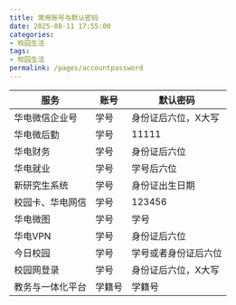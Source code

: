 ```yaml
---
title: 常用账号与默认密码
date: 2025-08-11 17:55:00
categories:
- 校园生活
tags:
- 校园生活
permalink: /pages/accountpassword
---
```

| 服务             | 账号 | 默认密码             |
| ---------------- | ---- | -------------------- |
| 华电微信企业号   | 学号 | 身份证后六位，X大写  |
| 华电微后勤       | 学号 | 11111                |
| 华电财务         | 学号 | 身份证后六位         |
| 华电就业         | 学号 | 学号后六位           |
| 新研究生系统     | 学号 | 身份证出生日期       |
| 校园卡、华电网信 | 学号 | 123456               |
| 华电微图         | 学号 | 学号                 |
| 华电VPN          | 学号 | 身份证后六位         |
| 今日校园         | 学号 | 学号或者身份证后六位 |
| 校园网登录       | 学号 | 身份证后六位，X大写  |
| 教务与一体化平台  |学籍号|学籍号               |